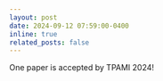 ```yaml
---
layout: post
date: 2024-09-12 07:59:00-0400
inline: true
related_posts: false
---
```


One paper is accepted by TPAMI 2024!

